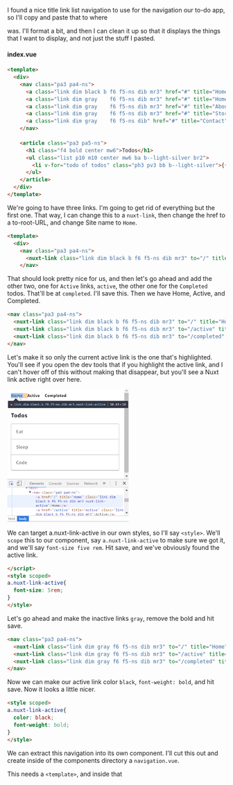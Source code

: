 I found a nice title link list navigation to use for the navigation our to-do app, so I'll copy and paste that to where <nav> was. I'll format a bit, and then I can clean it up so that it displays the things that I want to display, and not just the stuff I pasted.

#### index.vue
```html
<template>
  <div>
    <nav class="pa3 pa4-ns">
      <a class="link dim black b f6 f5-ns dib mr3" href="#" title="Home">Site Name</a>
      <a class="link dim gray    f6 f5-ns dib mr3" href="#" title="Home">Home</a>
      <a class="link dim gray    f6 f5-ns dib mr3" href="#" title="About">About</a>
      <a class="link dim gray    f6 f5-ns dib mr3" href="#" title="Store">Store</a>
      <a class="link dim gray    f6 f5-ns dib" href="#" title="Contact">Contact</a>
    </nav>

    <article class="pa3 pa5-ns">
      <h1 class="f4 bold center mw6">Todos</h1>
      <ul class="list p10 m10 center mw6 ba b--light-silver br2">
        <li v-for="todo of todos" class="ph3 pv3 bb b--light-silver">{{todo.task}}</li>
      </ul>
    </article>
  </div>
</template>
```

We're going to have three links. I'm going to get rid of everything but the first one. That way, I can change this to a `nuxt-link`, then change the href to a to-root-URL, and change Site name to `Home`.

```html
<template>
  <div>
    <nav class="pa3 pa4-ns">
      <nuxt-link class="link dim black b f6 f5-ns dib mr3" to="/" title="Home">Home</a>
    </nav>
```

That should look pretty nice for us, and then let's go ahead and add the other two, one for `Active` links, `active`, the other one for the `Completed` todos. That'll be at `completed`. I'll save this. Then we have Home, Active, and Completed.

```html
<nav class="pa3 pa4-ns">
  <nuxt-link class="link dim black b f6 f5-ns dib mr3" to="/" title="Home">Home</a>
  <nuxt-link class="link dim black b f6 f5-ns dib mr3" to="/active" title="Active">Active</a>
  <nuxt-link class="link dim black b f6 f5-ns dib mr3" to="/completed" title="Completed">Completed</a>
</nav>
```

Let's make it so only the current active link is the one that's highlighted. You'll see if you open the dev tools that if you highlight the active link, and I can't hover off of this without making that disappear, but you'll see a Nuxt link active right over here.

![active nuxt link](../images/vue-js-build-a-navigation-component-in-vue-js-and-use-in-a-nuxt-layout.png)

We can target a.nuxt-link-active in our own styles, so I'll say `<style>`. We'll `scope` this to our component, say `a.nuxt-link-active` to make sure we got it, and we'll say `font-size five rem`. Hit save, and we've obviously found the active link.

```html
</script>
<style scoped>
a.nuxt-link-active{
  font-size: 5rem;
}
</style>
```

Let's go ahead and make the inactive links `gray`, remove the bold and hit save. 

```html
<nav class="pa3 pa4-ns">
  <nuxt-link class="link dim gray f6 f5-ns dib mr3" to="/" title="Home">Home</a>
  <nuxt-link class="link dim gray f6 f5-ns dib mr3" to="/active" title="Active">Active</a>
  <nuxt-link class="link dim gray f6 f5-ns dib mr3" to="/completed" title="Completed">Completed</a>
</nav>
```
Now we can make our active link color `black`, `font-weight: bold`, and hit save. Now it looks a little nicer.

```html
<style scoped>
a.nuxt-link-active{
  color: black;
  font-weight: bold;
}
</style>
```

We can extract this navigation into its own component. I'll cut this out and create inside of the components directory a `navigation.vue`.

This needs a `<template>`, and inside that <template> I can paste everything we just made. I'll also go back and grab the style that we declared in here and paste that in here, as well.

#### navigation.vue
```html
<template>
  <nav class="pa3 pa4-ns">
    <nuxt-link class="link dim gray f6 f5-ns dib mr3" to="/" title="Home">Home</a>
    <nuxt-link class="link dim gray f6 f5-ns dib mr3" to="/active" title="Active">Active</a>
    <nuxt-link class="link dim gray f6 f5-ns dib mr3" to="/completed" title="Completed">Completed</a>
  </nav>
</template>
<style scoped>
a.nuxt-link-active{
  color: black;
  font-weight: bold;
}
</style>
```

In my index.vue, to use this component, I need to make sure to add `import navigation from`. This is a special aliased path that uses the tilde. I can say `components` without having to navigate up directories with the dot-dot, and then just `navigation`.

#### index.vue
```js 
import {mapState, mapMutations} from 'vuex'
import {init} from './shared'
import navigation from '~components/navigation'
```

So I'm in pages. I could do dot-dot, then components and `, or anywhere in any of the pages, I can just do the tilde components to avoid all those dot-dots.

Now that I've imported the navigation, I can say `components` on my component, say I'll use `navigation`.

```js
export default {
  components:{
    navigation
  },

  fetch:init,

  computed:{
    ...mapState({
      todos: state => state.todos
    })
  },
```

Then just go ahead and drop the `<navigation>` where it was before. Hit save, and we're back to where we were before.

```html
<template>
  <div>
    <navigation></navigation>
        
    <article class="pa3 pa5-ns">
      <h1 class="f4 bold center mw6">Todos</h1>
      <ul class="list p10 m10 center mw6 ba b--light-silver br2">
        <li v-for="todo of todos" class="ph3 pv3 bb b--light-silver">{{todo.task}}</li>
      </ul>
    </article>
  </div>
</template>
```

I can copy this, paste it in completed.vue where this navigation is, and hit save. Now when I navigate to completed.vue, you won't see it show up because I'll have to import and then define it. I'd have to do that on every component I use that in.

Instead of doing that, it makes more sense to grab the navigation and drop it in the default layout, where I can just ask it to live above the nuxt instance.

#### default.vue
```html
<template>
  <div>
    <navigation></navigation>
    </nuxt>
  </div>
</template>
```

Make sure in index.vue, I don't need this stuff anymore.

#### index.vue
![deleted content](../images/vue-js-build-a-navigation-component-in-vue-js-dont-need-index.png)

I'll go back to my default layout, define my `<script>`, `import` it, `export defaults`, object, takes `components`, and define the `navigation`. When I hit save, you'll see the navigation shows up even though I'm in the Completed path.

#### default.vue
```html
<template>
  <div>
    <navigation></navigation>
    </nuxt>
  </div>
</template>
<script>
import navigation from '~components/navigation'
export default{
  components:{
    navigation
  }
}
</script>
```

You'll notice that Home is active even though we're on the Completed path, and that's because this slash here means that it matches the root path, as well. 

![home is active on completed path](../images/vue-js-build-a-navigation-component-completed-path.png)

To fix that, we need to make sure we say `exact` on anything that might have a child path, so only make this active if this exactly matches what that is.

#### navigation.vue
```html
<nav class="pa3 pa4-ns">
  <nuxt-link exact class="link dim gray f6 f5-ns dib mr3" to="/" title="Home">Home</a>
  <nuxt-link class="link dim gray f6 f5-ns dib mr3" to="/active" title="Active">Active</a>
  <nuxt-link class="link dim gray f6 f5-ns dib mr3" to="/completed" title="Completed">Completed</a>
</nav>

```

That'll make that go away when we're on the Completed path. Navigate home. We're back to Home, Completed, and now we have this navigation across our site.

Even if I just make a single page for `active` that has nothing but a `<template>` and an empty `<div>` in it, when I navigate to active, you'll see I have this active page with navigation even though my active page is just a template.

![active page](../images/vue-js-build-a-navigation-component-in-vue-js-active-navigation.png)

It's an empty <div>, so this navigation will work across all the pages, and it's refactored into its own component and then used inside of the default layout.
